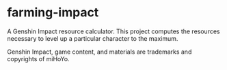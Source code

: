 # farming-impact
A Genshin Impact resource calculator. This project computes the resources necessary to level up a particular character to the maximum.

Genshin Impact, game content, and materials are trademarks and copyrights of miHoYo.
